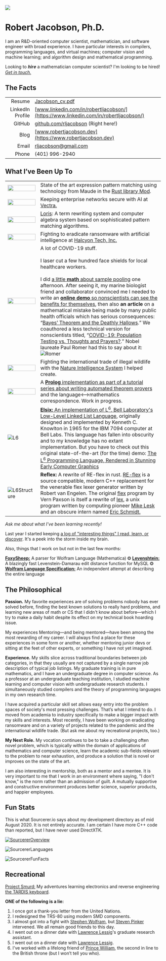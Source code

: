 <img src="https://raw.githubusercontent.com/rljacobson/rljacobson/master/img/ProfessionalBanner.jpg">

# Robert Jacobson, Ph.D.

I am an R&D-oriented computer scientist, mathematician, and software engineer with broad experience. I have particular
interests in compilers, programming languages, and virtual machines; computer vision and machine learning; and algorithm design and mathematical programming.

Looking to 𝒉𝒊𝒓𝒆 a mathematician computer scientist? I'm looking to be hired! <a href="mailto:rljacobson@gmail.com"><em>Get in touch.</em></a>

## The Facts

|                  |                                                              |
| ---------------: | ------------------------------------------------------------ |
|           Resume | [Jacobson_cv.pdf](https://github.com/rljacobson/rljacobson/raw/master/Jacobson_cv.pdf) |
| LinkedIn Profile | [www.linkedin.com/in/robertljacobson/](https://www.linkedin.com/in/robertljacobson/) |
|           GitHub | [github.com/rljacobson](https://github.com/rljacobson) (Right here!) |
|             Blog | [www.robertjacobson.dev](https://www.robertjacobson.dev)     |
|            Email | rljacobson@gmail.com                                         |
|            Phone | (401) 9<span>96-</span><span><span>29</span>40</span>        |

## What I’ve Been Up To

|                                                              |                                                              |
| ------------------------------------------------------------ | ------------------------------------------------------------ |
| <img src="https://raw.githubusercontent.com/rljacobson/rljacobson/master/img/ExpressionMatching.png" width="100%">  | State of the art expression pattern matching using technology from Maude in the [Rust library Mod](https://github.com/rljacobson/Mod). |
| <img src="https://d2908q01vomqb2.cloudfront.net/fc074d501302eb2b93e2554793fcaf50b3bf7291/2021/03/10/Arch-diagram.jpg" width="100%"> | Keeping enterprise networks secure with AI at <a href="https://www.vectra.ai/">Vectra.</a> |
| <img src="https://raw.githubusercontent.com/rljacobson/rljacobson/master/img/loris.jpg" width="100%"> | [Loris](https://www.github.com/rljacobson/loris): A term rewriting system and computer algebra system based on sophisticated pattern matching algorithms. |
| <img src="https://raw.githubusercontent.com/rljacobson/rljacobson/master/img/Ransomware.jpg" width="100%"> | Fighting to eradicate ransomware with artificial intelligence at <a href="https://www.halcyon.ai/">Halcyon Tech, Inc.</a> |
| <img src="https://raw.githubusercontent.com/rljacobson/rljacobson/master/img/Scientist.jpg" width="100%"> | A lot of COVID-19 stuff.<br/><br/>I laser cut a few hundred face shields for local healthcare workers.<br/><br/>I did [a little **math** about sample pooling](https://github.com/rljacobson/SamplePooling) one afternoon. After seeing it, my marine biologist friend and collaborator convinced me I needed to write an [**online demo** so nonscientists can see the benefits for themselves](https://github.com/rljacobson/BayesTesting), then also **an article** on a mathematical mistake being made by many public health officials which has serious consequences: “[Bayes’ Theorem and the Deathly Hallows](https://www.robertjacobson.dev/).” We coauthored a less technical version for nonscientists titled, “[COVID-19: Population Testing vs. Thoughts and Prayers?](https://medium.com/@arhyne/covid-19-population-testing-vs-thoughts-and-prayers-454e64946dde).” Nobel laureate Paul Romer had this to say about it: ![Romer](img/Romer.png) |
| <img src="https://raw.githubusercontent.com/rljacobson/rljacobson/master/img/NatureIntelligenceSystem.jpg" width="100%"> | Fighting the international trade of illegal wildlife with the [Nature Intelligence System](http://natureintelligence.trade/) I helped create. |
| <img src="https://raw.githubusercontent.com/rljacobson/rljacobson/master/img/Searchgraph.svg" width="100%"> | A [**Prolog** implementation as part of a tutorial series about writing automated theorem provers](https://github.com/rljacobson/WAM) and the language⟷mathematics correspondence. Work in progress. |
| ![L6](https://raw.githubusercontent.com/rljacobson/rljacobson/master/img/L6.jpg) | [**Elsix:** An implementation of L<sup>6</sup>, Bell Laboratory's Low-Level Linked List Language](https://github.com/rljacobson/Elsix), originally designed and implemented by Kenneth C. Knowlton in 1965 for the IBM  7094 computer at Bell Labs. This language has fallen into obscurity and to my knowledge has no extant implementation. But you have to check out this original state-of-the-art (for the time) demo: [The L<sup>6</sup> Programming Language, Rendered in Stunning Early Computer Graphics](https://www.youtube.com/watch?v=4a-lVJ9wT0s) |
| ![L6Structure](https://raw.githubusercontent.com/rljacobson/rljacobson/master/img/L6Structure.jpg) | **Reflex:** A rewrite of RE-flex in rust. [RE-flex](https://www.genivia.com/reflex.html) is a source compatible, modern C++ replacement for the venerable flex lexer generator written by Robert van Engelen. The original [flex](https://github.com/westes/flex/) program by Vern Paxson is itself a rewrite of [lex](https://en.wikipedia.org/wiki/Lex_(software)), a unix program written by computing pioneer [Mike Lesk](https://en.wikipedia.org/wiki/Mike_Lesk) and an obscure intern named [Eric Schmidt.](https://en.wikipedia.org/wiki/Eric_Schmidt) |

*Ask me about what I’ve been learning recently!*

Last year I started keeping [a log of "interesting things" I read, learn, or discover](https://github.com/rljacobson/IterestingThings). It's a peek into the storm inside my brain.

Also, things that I work on but not in the last few months:

**[FoxySheep:](https://github.com/rocky/FoxySheep2)** A parser for Wolfram Language (Mathematica) &#10050; **[Levenshtein:](https://github.com/rljacobson/Levenshtein)** A blazingly fast Levenstein-Damarau edit distance function for MySQL &#10050; **[Wolfram Language Specification:](https://wltools.github.io/LanguageSpec/)** An independent attempt at describing the entire language



## The Philosophical

**Passion.** My favorite experiences are of solving problems nobody has ever solved before, finding the best known
solutions to really hard problems, and learning new areas of math or CS that I didn't know about before—which I try
to make a daily habit despite its effect on my technical book hoarding issue.

My experiences Mentoring—and being mentored—have been among the most rewarding of my career. I will always find a
place for these experiences in some form or
another, whether mentoring junior devs or sitting at the feet of other experts, or something I have not yet imagined.

**Experience.** My skills slice across traditional boundaries between job categories, in that they usually are not
captured by a single narrow job description of typical job listings. My graduate training is in pure  mathematics, and
I have an undergraduate degree in computer science. As a professor at an undergraduate teaching institution, I studied machine learning and computer vision with  undergraduate research students. I simultaneously studied compilers and  the theory of programming languages in my own research time.

I have acquired a particular skill set allows easy entry into the
problem spaces of society's most pressing challenges. That’s what I intend to do. I moved from academia to industry
specifically to make a bigger impact with my skills and interests. Most recently, I have been working on eradicating
ransomware and on a
variety of projects related to the pandemic and the international wildlife trade. (But ask me about my recreational
projects, too.)

**My Next Role.** My vocation continues to be to take a challenging often novel problem, which is typically
within the domain of applications of mathematics and computer science, learn the academic sub-fields relevant
to the problem to near exhaustion, and produce a solution that is novel or improves on the state of the art.

I am also interesting in mentorship, both as a mentor and a mentee. It is very important to me that I work in an environment where saying, "I don't know," is the norm rather than an admission of guilt. A mutually supportive and constructive environment produces better science, superior products, and happier employees.

## Fun Stats

This is what Sourcerer.io says about my development directory as of mid August 2020. It is not entirely accurate. I am certain I have more C++ code than reported, but I have never used DirectXTK.

[![SourcererOverview](https://raw.githubusercontent.com/rljacobson/rljacobson/master/img/SourcererOverview.png)](https://sourcerer.io/rljacobson)

![SourcererLanguages](https://raw.githubusercontent.com/rljacobson/rljacobson/master/img/SourcererLanguages.png)

![SourcererFunFacts](https://raw.githubusercontent.com/rljacobson/rljacobson/master/img/SourcererFunFacts.png)



## Recreational

[Project Smurd:](https://github.com/rljacobson/smurd) My adventures learning electronics and reverse engineering [the TARDIS keyboard](https://www.youtube.com/playlist?list=PLgpU578_-FB6_MY6sQiTWWz986MnvKDim).



**ONE of the following is a lie:**

1. I once got a thank-you letter from the United Nations.
2. I redesigned the TRS-80 using modern SMD components.
3. I almost got into a fight with [Stephen Wolfram](https://www.stephenwolfram.com/), but [Steven Pinker](https://stevenpinker.com/) intervened. We all remain good friends to this day.
4. I went out on a dinner date with [Lawrence Lessig](https://en.wikipedia.org/wiki/Lawrence_Lessig)'s graduate research assistant.
5. I went out on a dinner date with [Lawrence Lessig](https://www.lessig.org/).
6. I've worked with a lifelong friend of [Prince William](https://en.wikipedia.org/wiki/Prince_William,_Duke_of_Cambridge), the second in line to the British throne (but I won’t tell you who).



<!--
**rljacobson/rljacobson** is a ✨ _special_ ✨ repository because its `README.md` (this file) appears on your GitHub profile.

Here are some ideas to get you started:

- 🔭 I’m currently working on ...
- 🌱 I’m currently learning ...
- 👯 I’m looking to collaborate on ...
- 🤔 I’m looking for help with ...
- 💬 Ask me about ...
- 📫 How to reach me: ...
- 😄 Pronouns: ...
- ⚡ Fun fact: ...
-->
